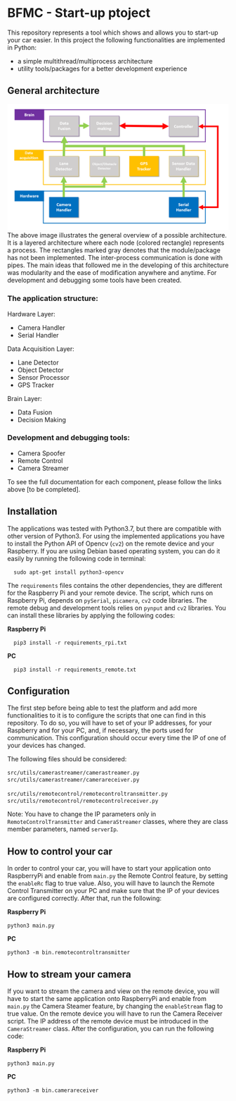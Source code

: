 # BFMC - Start-up ptoject

This repository represents a tool which shows and allows you to start-up your car easier. In this project the following functionalities are implemented in Python:
  - a simple multithread/multiprocess architecture 
  - utility tools/packages for a better development experience
   
  
## General architecture
![architecture](docs/source/diagrams/pics/generalArchitecture.png)
The above image illustrates the general overview of a possible architecture. It is a layered architecture where each node (colored rectangle) represents a process. The rectangles marked gray denotes that the module/package has not been implemented. The inter-process communication is done with pipes. The main ideas that followed me in the developing of this architecture was modularity and the ease of modification anywhere and anytime. For development and debugging some tools have been created.

### The application structure:

Hardware Layer:
  * Camera Handler
  * Serial Handler

Data Acquisition Layer:
  * Lane Detector
  * Object Detector
  * Sensor Processor
  * GPS Tracker 

Brain Layer:
  * Data Fusion
  * Decision Making
        

### Development and debugging tools:
  * Camera Spoofer
  * Remote Control
  * Camera Streamer

To see the full documentation for each component, please follow the links above [to be completed].

## Installation 

The applications was tested with Python3.7, but there are compatible with other version of Python3. For using the implemented applications you have to install the Python API of Opencv (`cv2`) on the remote device and your Raspberry. If you are using Debian based operating system, you can do it easily by running the following code in terminal:

```
  sudo apt-get install python3-opencv
```

The `requirements` files contains the other dependencies, they are different for the Raspberry Pi and your remote device. The script, which runs on Raspberry Pi, depends on `pySerial`, `picamera`, `cv2` code libraries. The remote debug and development tools relies on `pynput` and `cv2` libraries. You can install these libraries by applying the following codes:
  
**Raspberry Pi**
```
  pip3 install -r requirements_rpi.txt
```

**PC**
```
  pip3 install -r requirements_remote.txt
```

## Configuration

The first step before being able to test the platform and add more functionalities to it is to configure the scripts that one can find in this repository. To do so, you will have to set of your IP addresses, for your Raspberry and for your PC, and, if necessary, the ports used for communication. This configuration should occur every time the IP of one of your devices has changed.

The following files should be considered:
    
  ```
  src/utils/camerastreamer/camerastreamer.py
  src/utils/camerastreamer/camerareceiver.py
  
  src/utils/remotecontrol/remotecontroltransmitter.py
  src/utils/remotecontrol/remotecontrolreceiver.py

  ```
Note: You have to change the IP parameters only in `RemoteControlTransmitter` and `CameraStreamer` classes, where they are class member parameters, named `serverIp`.

## How to control your car

In order to control your car, you will have to start your application onto RaspberryPi and enable from `main.py` the Remote Control feature, by setting the `enableRc` flag to true value. Also, you will have to launch the Remote Control Transmitter on your PC and make sure that the IP of your devices are configured correctly. 
After that, run the following:

**Raspberry Pi**
```
python3 main.py
```

**PC**
```
python3 -m bin.remotecontroltransmitter
```


## How to stream your camera
If you want to stream the camera and view on the remote device, you will have to start the same application onto RaspberryPi and enable from `main.py` the Camera Steamer feature, by changing the `enableStream` flag to true value. On the remote device you will have to run the Camera Receiver script. The IP address of the remote device must be introduced in the `CameraStreamer` class. After the configuration, you can run the following code: 

**Raspberry Pi**
```
python3 main.py
```

**PC**
```
python3 -m bin.camerareceiver
```
